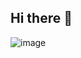 ## Hi there 👋

![image](https://github.com/user-attachments/assets/9c6add71-d49a-4538-804e-cef2ee13fa11)

